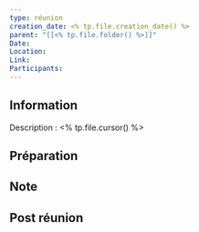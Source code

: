 ```yaml
---
type: réunion
creation_date: <% tp.file.creation_date() %>
parent: "[[<% tp.file.folder() %>]]"
Date: 
Location: 
Link: 
Participants:
---
```


## Information
Description :
<% tp.file.cursor() %>

## Préparation

## Note

## Post réunion

